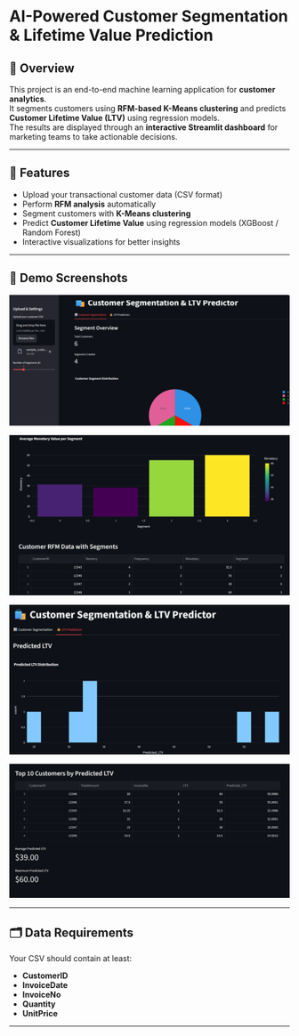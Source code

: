 # AI-Powered Customer Segmentation & Lifetime Value Prediction

## 📌 Overview
This project is an end-to-end machine learning application for **customer analytics**.  
It segments customers using **RFM-based K-Means clustering** and predicts **Customer Lifetime Value (LTV)** using regression models.  
The results are displayed through an **interactive Streamlit dashboard** for marketing teams to take actionable decisions.

---

## 🚀 Features
- Upload your transactional customer data (CSV format)
- Perform **RFM analysis** automatically
- Segment customers with **K-Means clustering**
- Predict **Customer Lifetime Value** using regression models (XGBoost / Random Forest)
- Interactive visualizations for better insights

---

## 📸 Demo Screenshots

![Demo 1](assets/demo1.png)

![Demo 2](assets/demo2.png)

![Demo 3](assets/demo3.png)

![Demo 4](assets/demo4.png)

---

## 🗂 Data Requirements
Your CSV should contain at least:
- **CustomerID**
- **InvoiceDate**
- **InvoiceNo**
- **Quantity**
- **UnitPrice**

---
